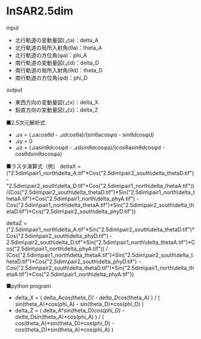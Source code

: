 # InSAR2.5dim

input
- 北行軌道の変動量図(⊿a)：delta_A
- 北行軌道の局所入射角(θa)：theta_A
- 北行軌道の方位角(φa)：phi_A
- 南行軌道の変動量図(⊿d)：delta_D
- 南行軌道の局所入射角(θd)：theta_D
- 南行軌道の方位角(φd)：phi_D

output 
- 東西方向の変動量図(⊿x)：delta_X
- 鉛直方向の変動量図(⊿z)：delta_Z

■2.5次元解析式
- ⊿x = (⊿a*cosθd - ⊿d*cosθa)/(sinθa*cosφa - sinθd*cosφd)
- ⊿y = 0
- ⊿z = (⊿a*sinθd*cosφd - ⊿d*sinθa*cosφa)/(cosθa*sinθd*cosφd - cosθd*sinθa*cosφa)

■ラスタ演算式（例）
deltaX = ("2.5dim\pair1_north\delta_A.tif"*Cos("2.5dim\pair2_south\delta_thetaD.tif") - "2.5dim\pair2_south\delta_D.tif"*Cos("2.5dim\pair1_north\delta_thetaA.tif")) /(Cos("2.5dim\pair2_south\delta_thetaD.tif")*Sin("2.5dim\pair1_north\delta_thetaA.tif")*Cos("2.5dim\pair1_north\delta_phyA.tif") -Cos("2.5dim\pair1_north\delta_thetaA.tif")*Sin("2.5dim\pair2_south\delta_thetaD.tif")*Cos("2.5dim\pair2_south\delta_phyD.tif"))

deltaZ = ("2.5dim\pair1_north\delta_A.tif"*Sin("2.5dim\pair2_south\delta_thetaD.tif")*Cos("2.5dim\pair2_south\delta_phyD.tif") - 2.5dim\pair2_south\delta_D.tif"*Sin("2.5dim\pair1_north\delta_thetaA.tif")*Cos("2.5dim\pair1_north\delta_phyA.tif")) / (Cos("2.5dim\pair1_north\delta_thetaA.tif")*Sin("2.5dim\pair2_south\delta_thetaD.tif")*Cos("2.5dim\pair2_south\delta_phyD.tif") -Cos("2.5dim\pair2_south\delta_thetaD.tif")*Sin("2.5dim\pair1_north\delta_thetaA.tif")*Cos("2.5dim\pair1_north\delta_phyA.tif"))

■python program
- delta_X = ( delta_A*cos(theta_D) - delta_D*cos(theta_A) ) / ( sin(theta_A)*cos(phi_A) - sin(theta_D)*cos(phi_D) )
- delta_Z = ( delta_A*sin(theta_D)*cos(phi_D) - delta_D*sin(theta_A)*cos(phi_A) ) / ( cos(theta_A)*sin(theta_D)*cos(phi_D) - cos(theta_D)*sin(theta_A)*cos(phi_A) )


